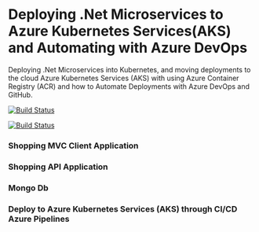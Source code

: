 # Deploying .Net Microservices to Azure Kubernetes Services(AKS) and Automating with Azure DevOps
Deploying .Net Microservices into Kubernetes, and moving deployments to the cloud Azure Kubernetes Services (AKS) with using Azure Container Registry (ACR) and how to Automate Deployments with Azure DevOps and GitHub.

<!-- | Image | Status |
| ------------- | ------------- |
| Shopping Client |  [![Build Status](https://dev.azure.com/ezozkme/shopping/_apis/build/status/shoppingclient-pipeline?branchName=main)](https://dev.azure.com/ezozkme/shopping/_build/latest?definitionId=14&branchName=main) |
| Shopping API | [![Build Status](https://dev.azure.com/ezozkme/shopping/_apis/build/status/shoppingapi-pipeline?branchName=main)](https://dev.azure.com/ezozkme/shopping/_build/latest?definitionId=13&branchName=main) | | | -->


[![Build Status](https://dev.azure.com/philipomoigui0291/ShoppingProject/_apis/build/status/Shoppingclient-Pipeline?branchName=master)](https://dev.azure.com/philipomoigui0291/ShoppingProject/_build/latest?definitionId=12&branchName=master)

[![Build Status](https://dev.azure.com/philipomoigui0291/ShoppingProject/_apis/build/status/Shoppingapi-Pipeline?branchName=master)](https://dev.azure.com/philipomoigui0291/ShoppingProject/_build/latest?definitionId=11&branchName=master)


### Shopping MVC Client Application
### Shopping API Application
### Mongo Db


### Deploy to Azure Kubernetes Services (AKS) through CI/CD Azure Pipelines

